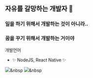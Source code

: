 ## 자유를 갈망하는 개발자 👋

### 일을 하기 위해서 개발하는 것이 아니라..
### 꿈을 꾸기 위해서 개발하는 거이야

개발언어

- ✨ NodeJS, React Native ✨


<img src="https://img.shields.io/badge/Python-3766AB?style=flat-square&logo=Python&logoColor=white"/></a>&nbsp 
<img src="https://img.shields.io/badge/React Native-61DAFB?style=flat-square&logo=React&logoColor=white"/></a>&nbsp 


<!--
**signkj/signkj** is a ✨ _special_ ✨ repository because its `README.md` (this file) appears on your GitHub profile.

Here are some ideas to get you started:

- 🔭 I’m currently working on ...
- 🌱 I’m currently learning ...
- 👯 I’m looking to collaborate on ...
- 🤔 I’m looking for help with ...
- 💬 Ask me about ...
- 📫 How to reach me: ...
- 😄 Pronouns: ...
- ⚡ Fun fact: ...
-->
